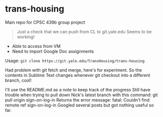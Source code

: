 trans-housing
=============

Main repo for CPSC 439b group project

> Just a check that we can push from CL to git.yale.edu
> Seems to be working!

+ Able to access from VM
+ Need to import Google Doc assignments

Usage: `git clone https://git.yale.edu/TransHousing/trans-housing`

Had problem with git fetch and merge, here's for experiment.
So the contents in Sublime Text changes whenever git checkout into a different branch, cool!

I'll use the README.md as a note to keep track of the progress
Still have trouble when trying to pull down Nick's latest branch with this command: git pull origin sign-on-log-in
Returns the error message: fatal: Couldn't find remote ref sign-on-log-in
Googled several posts but got nothing useful so far.
